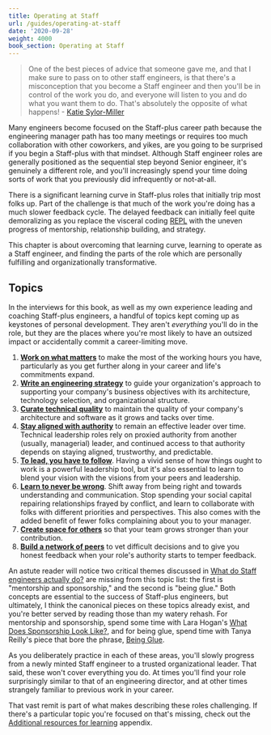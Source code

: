```yaml
---
title: Operating at Staff
url: /guides/operating-at-staff
date: '2020-09-28'
weight: 4000
book_section: Operating at Staff
---
```


> One of the best pieces of advice that someone gave me, and that I make sure to pass on to other staff engineers, is that there's a misconception that you become a Staff engineer and then you'll be in control of the work you do, and everyone will listen to you and do what you want them to do. That's absolutely the opposite of what happens!
> \- [Katie Sylor-Miller](/stories/katie-sylor-miller)


Many engineers become focused on the Staff-plus career path because the engineering manager path has too many meetings or requires too much collaboration with other coworkers, and yikes, are you going to be surprised if you begin a Staff-plus with that mindset. Although Staff engineer roles are generally positioned as the sequential step beyond Senior engineer, it's genuinely a different role, and you'll increasingly spend your time doing sorts of work that you previously did infrequently or not-at-all.


There is a significant learning curve in Staff-plus roles that initially trip most folks up.
Part of the challenge is that much of the work you're doing has a much slower feedback cycle.
The delayed feedback can initially feel quite demoralizing as you replace the visceral coding [REPL](https://en.wikipedia.org/wiki/Read–eval–print_loop) with the uneven progress of mentorship, relationship building, and strategy.

This chapter is about overcoming that learning curve,
learning to operate as a Staff engineer, and
finding the parts of the role which are personally fulfilling and organizationally transformative.


## Topics

In the interviews for this book, as well as my own experience leading and coaching Staff-plus engineers, a handful of topics kept coming up as keystones of personal development. They aren't _everything_ you'll do in the role, but they are the places where you're most likely to have an outsized impact or accidentally commit a career-limiting move.

1. **[Work on what matters](https://staffeng.com/guides/work-on-what-matters)** to make the most of the working hours you have,
    particularly as you get further along in your career and life's commitments expand.
2. **[Write an engineering strategy](/guides/engineering-strategy)** to guide your organization's approach to supporting your company's business objectives with its architecture, technology selection, and organizational structure.
3. **[Curate technical quality](/guides/manage-technical-quality)** to maintain the quality of your company's architecture and software as it grows and tacks over time.
4. **[Stay aligned with authority](https://staffeng.com/guides/staying-aligned-with-authority)** to remain an effective leader over time.
    Technical leadership roles rely on proxied authority from another (usually, managerial) leader, and continued access to that authority depends on staying aligned, trustworthy, and predictable.
5. **[To lead, you have to follow](https://staffeng.com/guides/to-lead-follow)**. Having a vivid sense of how things ought to work
    is a powerful leadership tool, but it's also essential to learn to blend your vision with the visions from your peers and leadership.
6. **[Learn to never be wrong](https://staffeng.com/guides/learn-to-never-be-wrong)**.
    Shift away from being right and towards understanding and communication.
    Stop spending your social capital repairing relationships frayed by conflict, and learn to collaborate with folks with different priorities and perspectives.
    This also comes with the added benefit of fewer folks complaining about you to your manager.
7. **[Create space for others](https://staffeng.com/guides/create-space-for-others)** so that your team grows stronger than your contribution.
8. **[Build a network of peers](https://staffeng.com/guides/network-of-peers)** to vet difficult decisions and to give you
    honest feedback when your role's authority starts to temper feedback.

An astute reader will notice two critical themes discussed in [What do Staff engineers actually do?](/guides/what-do-staff-engineers-actually-do)
are missing from this topic list: the first is "mentorship and sponsorship," and the second is "being glue."
Both concepts are essential to the success of Staff-plus engineers,
but ultimately, I think the canonical pieces on these topics already exist,
and you're better served by reading those than my watery rehash.
For mentorship and sponsorship, spend some time with Lara Hogan's
[What Does Sponsorship Look Like?](https://larahogan.me/blog/what-sponsorship-looks-like/),
and for being glue, spend time with Tanya Reilly's piece that bore the phrase,
[Being Glue](https://noidea.dog/glue).

As you deliberately practice in each of these areas, you'll slowly progress from a newly minted Staff engineer to a trusted organizational leader. That said, these won't cover everything you do. At times you'll find your role surprisingly similar to that of an engineering director, and at other times strangely familiar to previous work in your career.

That vast remit is part of what makes describing these roles challenging. If there's a particular topic you're focused on that's missing, check out the [Additional resources for learning](https://staffeng.com/guides/learning-materials) appendix.

